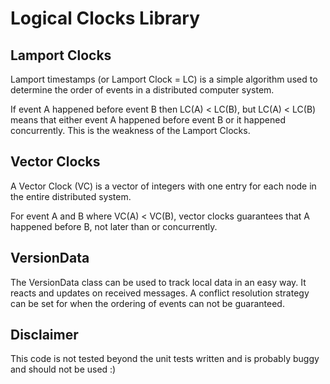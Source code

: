 # Logical Clocks Library

## Lamport Clocks

Lamport timestamps (or Lamport Clock = LC) is a simple algorithm used to determine the order of events in a distributed computer system.

If event A happened before event B then LC(A) <  LC(B), but LC(A) < LC(B) means that either event A happened before event B or it happened concurrently. This is the weakness of the Lamport Clocks.

## Vector Clocks

A Vector Clock (VC) is a vector of integers with one entry for each node in the entire distributed system.

For event A and B where VC(A) < VC(B), vector clocks guarantees that A happened before B, not later than or concurrently.

## VersionData

The VersionData class can be used to track local data in an easy way. It reacts and updates on received messages. A conflict resolution strategy can be set for when the ordering of events can not be guaranteed.

## Disclaimer

This code is not tested beyond the unit tests written and is probably buggy and should not be used :)
